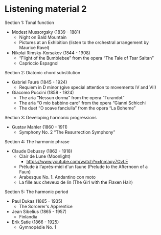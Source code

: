 # Listening material 2

Section 1: Tonal function

- Modest Mussorgsky (1839 - 1881)
  - Night on Bald Mountain 
  - Pictures at an Exhibition (listen to the orchestral arrangement by Maurice Ravel)
- Nikolai Rimsky-Korsakov (1844 - 1908)
  - “Flight of the Bumblebee” from the opera “The Tale of Tsar Saltan” 
  - Capriccio Espagnol

Section 2: Diatonic chord substitution

- Gabriel Fauré (1845 - 1924)
  - Requiem in D minor (give special attention to movements IV and VII)
- Giacomo Puccini (1858 - 1924)
  - The aria “Nessun dorma” from the opera “Turandot”
  - The aria “O mio babbino caro” from the opera  “Gianni Schicchi
  - The duet “O soave fanciulla” from the opera “La Boheme”

Section 3: Developing harmonic progressions

- Gustav Mahler (1860 - 1911)
  - Symphony No. 2 “The Resurrection Symphony”

Section 4: The harmonic phrase

- Claude Debussy (1862 - 1918)
  - Clair de Lune (Moonlight)
    - https://www.youtube.com/watch?v=Inmaqv7OvLE
  - Prélude à l'après-midi d'un faune (Prelude to the Afternoon of a Faun)
  - Arabesque No. 1. Andantino con moto
  - La fille aux cheveux de lin (The Girl with the Flaxen Hair)

Section 5: The harmonic period

- Paul Dukas (1865 - 1935)
  - The Sorcerer's Apprentice
- Jean Sibelius (1865 - 1957)
  - Finlandia
- Erik Satie (1866 - 1925)
  - Gymnopédie No. 1
